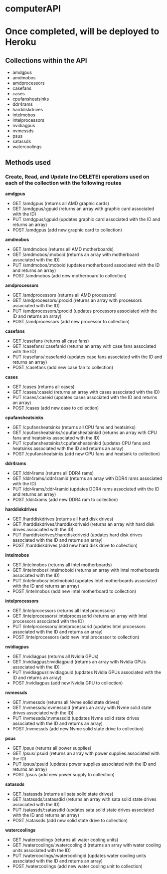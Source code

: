 # computerAPI

# Once completed, will be deployed to Heroku

## Collections within the API

- amdgpus
- amdmobos
- amdprocessors
- casefans
- cases
- cpufansheatsinks
- ddr4rams
- harddiskdrives
- intelmobos
- intelprocessors
- nvidiagpus
- nvmessds
- psus
- satassds
- watercoolings

## Methods used

### Create, Read, and Update (no DELETE) operations used on each of the collection with the following routes

**amdgpus**

- GET /amdgpus (returns all AMD graphic cards)
- GET /amdgpus/:gpuid (returns an array with graphic card associated with the ID)
- PUT /amdgpus/:gpuid (updates graphic card associated with the ID and returns an array)
- POST /amdgpus (add new graphic card to collection)

**amdmobos**

- GET /amdmobos (returns all AMD motherboards)
- GET /amdmobos/:moboid (returns an array with motherboard associated with the ID)
- PUT /amdmobos/:moboid (updates motherboard associated with the ID and returns an array)
- POST /amdmobos (add new motherboard to collection)

**amdprocessors**

- GET /amdprocessors (returns all AMD processors)
- GET /amdprocessors/:procid (returns an array with processors associated with the ID)
- PUT /amdprocessors/:procid (updates processors associated with the ID and returns an array)
- POST /amdprocessors (add new processor to collection)

**casefans**

- GET /casefans (returns all case fans)
- GET /casefans/:casefanid (returns an array with case fans associated with the ID)
- PUT /casefans/:casefanid (updates case fans associated with the ID and returns an array)
- POST /casefans (add new case fan to collection)

**cases**

- GET /cases (returns all cases)
- GET /cases/:caseid (returns an array with cases associated with the ID)
- PUT /cases/:caseid (updates cases associated with the ID and returns an array)
- POST /cases (add new case to collection)

**cpufansheatsinks**

- GET /cpufansheatsinks (returns all CPU fans and heatsinks)
- GET /cpufansheatsinks/:cpufansheatsinkid (returns an array with CPU fans and heatsinks associated with the ID)
- PUT /cpufansheatsinks/:cpufansheatsinkid (updates CPU fans and heatsinks associated with the ID and returns an array)
- POST /cpufansheatsinks (add new CPU fans and heatsink to collection)

**ddr4rams**

- GET /ddr4rams (returns all DDR4 rams)
- GET /ddr4rams/:ddr4ramid (returns an array with DDR4 rams associated with the ID)
- PUT /ddr4rams/:ddr4ramid (updates DDR4 rams associated with the ID and returns an array)
- POST /ddr4rams (add new DDR4 ram to collection)

**harddiskdrives**

- GET /harddiskdrives (returns all hard disk drives)
- GET /harddiskdrives/:harddiskdriveid (returns an array with hard disk drives associated with the ID)
- PUT /harddiskdrives/:harddiskdriveid (updates hard disk drives associated with the ID and returns an array)
- POST /harddiskdrives (add new hard disk drive to collection)

**intelmobos**

- GET /intelmobos (returns all Intel motherboards)
- GET /intelmobos/:intelmoboid (returns an array with Intel motherboards associated with the ID)
- PUT /intelmobos/:intelmoboid (updates Intel motherboards associated with the ID and returns an array)
- POST /intelmobos (add new Intel motherboard to collection)

**intelprocessors**

- GET /intelprocessors (returns all Intel processors)
- GET /intelprocessors/:intelprocessorid (returns an array with Intel processors associated with the ID)
- PUT /intelprocessors/:intelprocessorid (updates Intel processors associated with the ID and returns an array)
- POST /intelprocessors (add new Intel processor to collection)

**nvidiagpus**

- GET /nvidiagpus (returns all Nvidia GPUs)
- GET /nvidiagpus/:nvidiagpuid (returns an array with Nvidia GPUs associated with the ID)
- PUT /nvidiagpus/:nvidiagpuid (updates Nvidia GPUs associated with the ID and returns an array)
- POST /nvidiagpus (add new Nvidia GPU to collection)

**nvmessds**

- GET /nvmessds (returns all Nvme solid state drives)
- GET /nvmessds/:nvmessdid (returns an array with Nvme solid state drives associated with the ID)
- PUT /nvmessds/:nvmessdid (updates Nvme solid state drives associated with the ID and returns an array)
- POST /nvmessds (add new Nvme solid state drive to collection)

**psus**

- GET /psus (returns all power supplies)
- GET /psus/:psuid (returns an array with power supplies associated with the ID)
- PUT /psus/:psuid (updates power supplies associated with the ID and returns an array)
- POST /psus (add new power supply to collection)

**satassds**

- GET /satassds (returns all sata solid state drives)
- GET /satassds/:satassdid (returns an array with sata solid state drives associated with the ID)
- PUT /satassds/:satassdid (updates sata solid state drives associated with the ID and returns an array)
- POST /satassds (add new solid state drive to collection)

**watercoolings**

- GET /watercoolings (returns all water cooling units)
- GET /watercoolings/:watercoolingid (returns an array with water cooling units associated with the ID)
- PUT /watercoolings/:watercoolingid (updates water cooling units associated with the ID and returns an array)
- POST /watercoolings (add new water cooling unit to collection)
